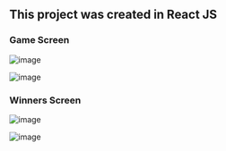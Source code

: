 ## This project was created in React JS

### Game Screen

![image](https://github.com/humraz/TicTacToe-FrontEnd-Game/assets/13130006/1e1295b0-3fa5-491d-9b69-09e25e1fc8e8)

![image](https://github.com/humraz/TicTacToe-FrontEnd-Game/assets/13130006/8530d372-0cc7-4ad4-86c3-c4fc49ac8728)


### Winners Screen

![image](https://github.com/humraz/TicTacToe-FrontEnd-Game/assets/13130006/70ff8f50-fbf2-44f1-a6ae-7fa76393bc12)


![image](https://github.com/humraz/TicTacToe-FrontEnd-Game/assets/13130006/6cbf17ae-d6b3-421e-ab41-ec43043663cd)



